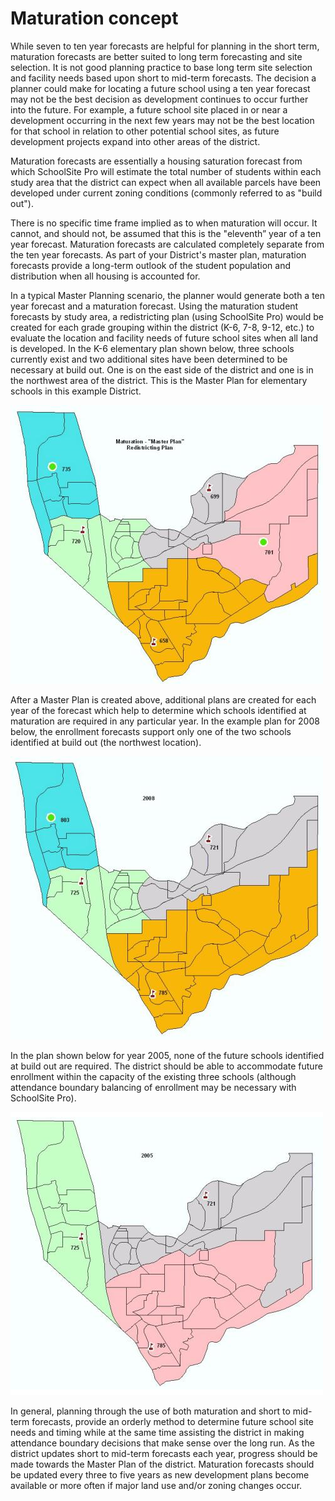 # Maturation concept

While seven to ten year forecasts are helpful for planning in the short term, maturation forecasts are better suited to long term forecasting and site selection. It is not good planning practice to base long term site selection and facility needs based upon short to mid-term forecasts. The decision a planner could make for locating a future school using a ten year forecast may not be the best decision as development continues to occur further into the future. For example, a future school site placed in or near a development occurring in the next few years may not be the best location for that school in relation to other potential school sites, as future development projects expand into other areas of the district. 

Maturation forecasts are essentially a housing saturation forecast from which SchoolSite Pro will estimate the total number of students within each study area that the district can expect when all available parcels have been developed under current zoning conditions (commonly referred to as "build out").

There is no specific time frame implied as to when maturation will occur. It cannot, and should not, be assumed that this is the "eleventh” year of a ten year forecast. Maturation forecasts are calculated completely separate from the ten year forecasts. As part of your District's master plan, maturation forecasts provide a long-term outlook of the student population and distribution when all housing is accounted for.   

In a typical Master Planning scenario, the planner would generate both a ten year forecast and a maturation forecast. Using the maturation student forecasts by study area, a redistricting plan (using SchoolSite Pro) would be created for each grade grouping within the district (K-6, 7-8, 9-12, etc.) to evaluate the location and facility needs of future school sites when all land is developed. In the K-6 elementary plan shown below, three schools currently exist and two additional sites have been determined to be necessary at build out. One is on the east side of the district and one is in the northwest area of the district. This is the Master Plan for elementary schools in this example District.  

![maturation example](projmatconcept1.png)

After a Master Plan is created above, additional plans are created for each year of the forecast which help to determine which schools identified at maturation are required in any particular year.  In the example plan for 2008 below, the enrollment forecasts support only one of the two schools identified at build out (the northwest location).  

![maturation example](projmatconcept2.png)

In the plan shown below for year 2005, none of the future schools identified at build out are required. The district should be able to accommodate future enrollment within the capacity of the existing three schools (although attendance boundary balancing of enrollment may be necessary with SchoolSite Pro).

![maturation example](projmatconcept3.png)

In general, planning through the use of both maturation and short to mid-term forecasts, provide an orderly method to determine future school site needs and timing while at the same time assisting the district in making attendance boundary decisions that make sense over the long run. As the district updates short to mid-term forecasts each year, progress should be made towards the Master Plan of the district. Maturation forecasts should be updated every three to five years as new development plans become available or more often if major land use and/or zoning changes occur.

